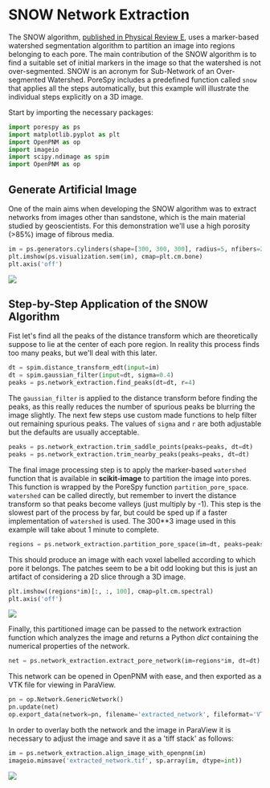 # SNOW Network Extraction

The SNOW algorithm, [published in Physical Review E](https://doi.org/10.1103/PhysRevE.96.023307), uses a marker-based watershed segmentation algorithm to partition an image into regions belonging to each pore.  The main contribution of the SNOW algorithm is to find a suitable set of initial markers in the image so that the watershed is not over-segmented.  SNOW is an acronym for Sub-Network of an Over-segmented Watershed.  PoreSpy includes a predefined function called ``snow`` that applies all the steps automatically, but this example will illustrate the individual steps explicitly on a 3D image.  

Start by importing the necessary packages:

``` python
import porespy as ps
import matplotlib.pyplot as plt
import OpenPNM as op
import imageio
import scipy.ndimage as spim
import OpenPNM as op

```

## Generate Artificial Image

One of the main aims when developing the SNOW algorithm was to extract networks from images other than sandstone, which is the main material studied by geoscientists.  For this demonstration we'll use a high porosity (>85%) image of fibrous media.

``` python
im = ps.generators.cylinders(shape=[300, 300, 300], radius=5, nfibers=200)
plt.imshow(ps.visualization.sem(im), cmap=plt.cm.bone)
plt.axis('off')

```
![](https://i.imgur.com/4FatNT3.png)

## Step-by-Step Application of the SNOW Algorithm

Fist let's find all the peaks of the distance transform which are theoretically suppose to lie at the center of each pore region.  In reality this process finds too many peaks, but we'll deal with this later.

``` python
dt = spim.distance_transform_edt(input=im)
dt = spim.gaussian_filter(input=dt, sigma=0.4)
peaks = ps.network_extraction.find_peaks(dt=dt, r=4)
```

The ``gaussian_filter`` is applied to the distance transform before finding the peaks, as this really reduces the number of spurious peaks be blurring the image slightly.  The next few steps use custom made functions to help filter out remaining spurious peaks.  The values of ``sigma`` and ``r`` are both adjustable but the defaults are usually acceptable.

``` python
peaks = ps.network_extraction.trim_saddle_points(peaks=peaks, dt=dt)
peaks = ps.network_extraction.trim_nearby_peaks(peaks=peaks, dt=dt)

```

The final image processing step is to apply the marker-based ``watershed`` function that is available in **scikit-image** to partition the image into pores.  This function is wrapped by the PoreSpy function ``partition_pore_space``.  ``watershed`` can be called directly, but remember to invert the distance transform so that peaks become valleys (just multiply by -1).  This step is the slowest part of the process by far, but could be sped up if a faster implementation of ``watershed`` is used.  The 300**3 image used in this example will take about 1 minute to complete.

``` python
regions = ps.network_extraction.partition_pore_space(im=dt, peaks=peaks)

```

This should produce an image with each voxel labelled according to which pore it belongs.  The patches seem to be a bit odd looking but this is just an artifact of considering a 2D slice through a 3D image.

``` python
plt.imshow((regions*im)[:, :, 100], cmap=plt.cm.spectral)
plt.axis('off')

```

![](https://i.imgur.com/x799vda.png)

Finally, this partitioned image can be passed to the network extraction function which analyzes the image and returns a Python *dict* containing the numerical properties of the network.

``` python
net = ps.network_extraction.extract_pore_network(im=regions*im, dt=dt)

```

This network can be opened in OpenPNM with ease, and then exported as a VTK file for viewing in ParaView.

``` python
pn = op.Network.GenericNetwork()
pn.update(net)
op.export_data(network=pn, filename='extracted_network', fileformat='VTK')

```

In order to overlay both the network and the image in ParaView it is necessary to adjust the image and save it as a 'tiff stack' as follows:

``` python
im = ps.network_extraction.align_image_with_openpnm(im)
imageio.mimsave('extracted_network.tif', sp.array(im, dtype=int))
```

![](https://i.imgur.com/JwFRGkW.png)
